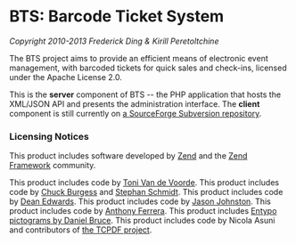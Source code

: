 BTS: Barcode Ticket System
==========================
_Copyright 2010-2013 Frederick Ding & Kirill Peretoltchine_

The BTS project aims to provide an efficient means of electronic event management, with barcoded tickets for quick sales and check-ins, licensed under the Apache License 2.0. 

This is the **server** component of BTS -- the PHP application that hosts the XML/JSON API and presents the administration interface. The **client** component is still currently on [a SourceForge Subversion repository](https://svn.code.sf.net/p/barcodetickets/code/).

### Licensing Notices

This product includes software developed by [Zend](http://www.zend.com/) and the [Zend Framework](http://framework.zend.com/) community.

This product includes code by [Toni Van de Voorde](http://www.devexp.eu/).
This product includes code by [Chuck Burgess](http://pear.php.net/user/ashnazg) and [Stephan Schmidt](http://pear.php.net/user/schst).
This product includes code by [Dean Edwards](http://code.google.com/p/ie7-js/).
This product includes code by [Jason Johnston](http://css3pie.com/).
This product includes code by [Anthony Ferrera](https://github.com/ircmaxell).
This product includes [Entypo pictograms by Daniel Bruce](http://www.entypo.com/).
This product includes code by Nicola Asuni and contributors of [the TCPDF project](http://www.tcpdf.org/).
